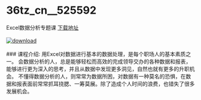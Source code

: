 # 36tz_cn__525592
Excel数据分析专题课
[下载地址](http://www.36tz.cn/article/525592 "下载地址")
<br/></br>[![download](http://36tz.cn/muke_img/2019_07_2-14-300x128.png "下载地址")](http://www.36tz.cn/article/525592 "下载地址")
<br/></br>### 课程介绍:
用Excel对数据进行基本的数据处理，是每个职场人的基本素质之一。
会数据分析的人，总是能够轻松而高效的完成领导交办的各种数据和报表，能够进行更为深入的思考，并且从数据中发现更多洞见，自然也就有更多的升职机会。
不懂得数据分析的人，则常常为数据所困，对数据有一种莫名的恐惧，在数据和报表面前常常抓耳挠腮、一筹莫展。除了造成个人时间的浪费，也错失了很多发展机会。


